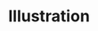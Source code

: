 ---
title: "Illustration"
draft: false
slug: "illustration"

thumbnails: [
	big: "thumbnail_illustration.jpg", 
	small: "thumbnail_illustration-s.jpg"
]

weight: "2"
headerh1: "Artwork that helps your brand<br> make a killer first impression."
---